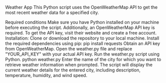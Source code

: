 Weather App
This Python script uses the OpenWeatherMap API to get the most recent weather data for a specified city.

Required conditions
Make sure you have Python installed on your machine before executing the script. Additionally, an OpenWeatherMap API key is required. To get the API key, visit their website and create a free account.
Installation:
Clone or download the repository to your local machine.
Install the required dependencies using pip:
pip install requests
Obtain an API key from OpenWeatherMap.
Open the weather.py file and replace "YOUR_API_KEY" with your actual API key.
Run the weather.py script using Python.
python weather.py
Enter the name of the city for which you want to retrieve weather information when prompted.
The script will display the current weather details for the entered city, including description, temperature, humidity, and wind speed.
